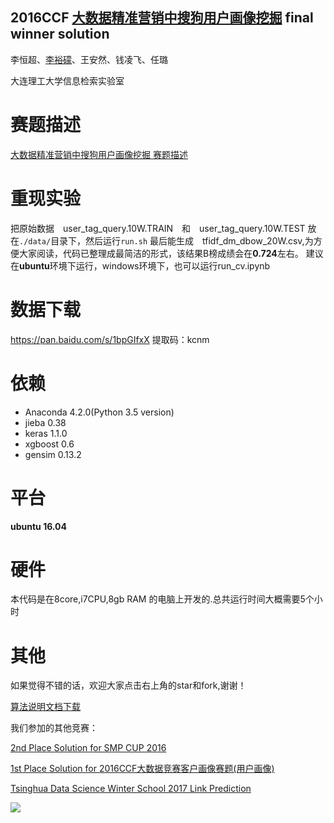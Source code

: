 ## 2016CCF [大数据精准营销中搜狗用户画像挖掘](http://www.wid.org.cn/data/science/player/competition/detail/description/239)  final winner solution


李恒超、[李裕礞](https://github.com/liyumeng)、王安然、钱凌飞、任璐

大连理工大学信息检索实验室

赛题描述
=====
[大数据精准营销中搜狗用户画像挖掘 赛题描述](https://github.com/liyumeng/ccf2016_sougou/wiki/%E5%A4%A7%E6%95%B0%E6%8D%AE%E7%B2%BE%E5%87%86%E8%90%A5%E9%94%80%E4%B8%AD%E6%90%9C%E7%8B%97%E7%94%A8%E6%88%B7%E7%94%BB%E5%83%8F%E6%8C%96%E6%8E%98-%E8%B5%9B%E9%A2%98%E6%8F%8F%E8%BF%B0)

重现实验
========
把原始数据　user_tag_query.10W.TRAIN　和　user_tag_query.10W.TEST 放在`./data/`目录下，然后运行`run.sh`
最后能生成　tfidf_dm_dbow_20W.csv,为方便大家阅读，代码已整理成最简洁的形式，该结果B榜成绩会在**0.724**左右。
建议在**ubuntu**环境下运行，windows环境下，也可以运行run_cv.ipynb

数据下载
=========
https://pan.baidu.com/s/1bpGIfxX
提取码：kcnm


依赖
=======
* Anaconda 4.2.0(Python 3.5 version)
* jieba 0.38
* keras 1.1.0
* xgboost 0.6
* gensim 0.13.2

平台
============
**ubuntu 16.04**

硬件
=======
本代码是在8core,i7CPU,8gb RAM 的电脑上开发的.总共运行时间大概需要5个小时

其他
=======
如果觉得不错的话，欢迎大家点击右上角的star和fork,谢谢！

[算法说明文档下载](docs/搜狗用户画像竞赛_算法说明文档.docx)

我们参加的其他竞赛：

[2nd Place Solution for SMP CUP 2016](https://github.com/liyumeng/SmpCup2016)

[1st Place Solution for 2016CCF大数据竞赛客户画像赛题(用户画像)](https://github.com/feidapeng/2016CCF_StateGrid_UserProfile)

[Tsinghua Data Science Winter School 2017 Link Prediction](https://github.com/liyumeng/LinkPrediction)

![](data/队旗.jpg)

